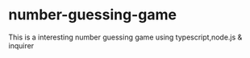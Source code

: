 # number-guessing-game
This is a interesting number guessing game using typescript,node.js &amp; inquirer
